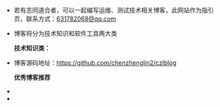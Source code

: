 - 若有志同道合者，可以一起编写运维、测试技术相关博客，此网站作为指引页，联系方式：631782068@qq.com

- 博客将分为技术知识和软件工具两大类

  **技术知识类：**

- [czl个人技术博客]: <https://blog.zhenglin.work/>	"欢迎访问和提出宝贵意见"

  博客源码地址：<https://github.com/chenzhenglin2/czlblog>

  **优秀博客推荐**

- [kubernetes中文手册]: https://feisky.gitbooks.io/kubernetes/	"最详细的中文说明手册"

- [骏马金龙的博客]: https://www.cnblogs.com/f-ck-need-u	"非常认真一位博主，shell python ruby等等，并把各种函数、命令原理都一一讲清楚"
